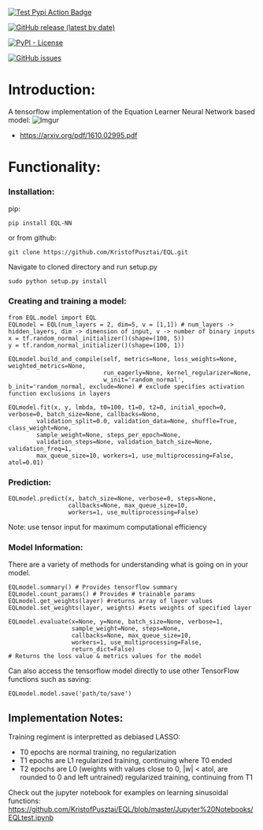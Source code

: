 [![Test Pypi Action Badge](https://github.com/KristofPusztai/EQL/actions/workflows/python-test-publish.yml/badge.svg)](https://github.com/KristofPusztai/EQL/actions)

[![GitHub release (latest by date)](https://img.shields.io/github/v/release/KristofPusztai/EQL?style=plastic)](https://pypi.org/project/EQL-NN/)

[![PyPI - License](https://img.shields.io/pypi/l/EQL-NN)](https://opensource.org/license/mit/)

[![GitHub issues](https://img.shields.io/github/issues/KristofPusztai/EQL)](https://github.com/KristofPusztai/EQL/issues)

# Introduction:

A tensorflow implementation of the Equation Learner Neural Network based model:
![Imgur](https://i.imgur.com/L77pz3d.png)
- https://arxiv.org/pdf/1610.02995.pdf

# Functionality:
### Installation:
pip:

    pip install EQL-NN
or from github:
    
    git clone https://github.com/KristofPusztai/EQL.git
Navigate to cloned directory and run setup.py
    
    sudo python setup.py install

### Creating and training a model:

    from EQL.model import EQL
    EQLmodel = EQL(num_layers = 2, dim=5, v = [1,1]) # num_layers -> hidden_layers, dim -> dimension of input, v -> number of binary inputs
    x = tf.random_normal_initializer()(shape=(100, 5))
    y = tf.random_normal_initializer()(shape=(100, 1))
    
    EQLmodel.build_and_compile(self, metrics=None, loss_weights=None, weighted_metrics=None,
                               run_eagerly=None, kernel_regularizer=None,
                               w_init='random_normal', b_init='random_normal, exclude=None) # exclude specifies activation function exclusions in layers
                               
    EQLmodel.fit(x, y, lmbda, t0=100, t1=0, t2=0, initial_epoch=0, verbose=0, batch_size=None, callbacks=None,
            validation_split=0.0, validation_data=None, shuffle=True, class_weight=None,
            sample_weight=None, steps_per_epoch=None,
            validation_steps=None, validation_batch_size=None, validation_freq=1,
            max_queue_size=10, workers=1, use_multiprocessing=False, atol=0.01)
    
### Prediction:
    
    EQLmodel.predict(x, batch_size=None, verbose=0, steps=None, 
                     callbacks=None, max_queue_size=10,
                     workers=1, use_multiprocessing=False)
    
Note: use tensor input for maximum computational efficiency

### Model Information:
There are a variety of methods for understanding what is going on
in your model.

    EQLmodel.summary() # Provides tensorflow summary
    EQLmodel.count_params() # Provides # trainable params
    EQLmodel.get_weights(layer) #returns array of layer values
    EQLmodel.set_weights(layer, weights) #sets weights of specified layer
    
    EQLmodel.evaluate(x=None, y=None, batch_size=None, verbose=1,
                      sample_weight=None, steps=None,
                      callbacks=None, max_queue_size=10, 
                      workers=1, use_multiprocessing=False,
                      return_dict=False)
    # Returns the loss value & metrics values for the model
    
Can also access the tensorflow model directly to use other TensorFlow functions such as saving:
    
    EQLmodel.model.save('path/to/save')
## Implementation Notes:
Training regiment is interpretted as debiased LASSO:
- T0 epochs are normal training, no regularization
- T1 epochs are L1 regularized training, continuing where T0 ended
- T2 epochs are L0 (weights with values close to 0, |w| < atol, are rounded to 0 and left untrained) regularized training, continuing from T1

Check out the jupyter notebook for examples on learning sinusoidal functions:
https://github.com/KristofPusztai/EQL/blob/master/Jupyter%20Notebooks/EQLtest.ipynb